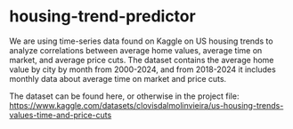 # housing-trend-predictor

We are using time-series data found on Kaggle on US housing trends to analyze correlations between average home values, average time on market, and average price cuts. The dataset contains the average home value by city by month from 2000-2024, and from 2018-2024 it includes monthly data about average time on market and price cuts. 

The dataset can be found here, or otherwise in the project file: https://www.kaggle.com/datasets/clovisdalmolinvieira/us-housing-trends-values-time-and-price-cuts
